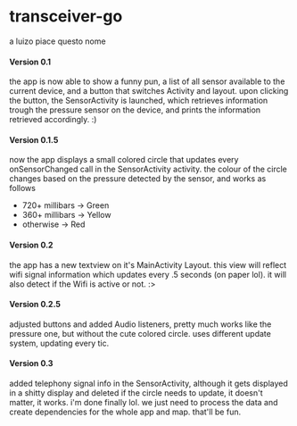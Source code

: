 # transceiver-go
a luizo piace questo nome
#### Version 0.1
the app is now able to show a funny pun, a list of all sensor available to the current device, and a button that switches Activity and layout.
upon clicking the button, the SensorActivity is launched, which retrieves information trough the pressure sensor on the device, and prints the information retrieved accordingly.
:)
#### Version 0.1.5
now the app displays a small colored circle that updates every onSensorChanged call in the SensorActivity activity.
the colour of the circle changes based on the pressure detected by the sensor, and works as follows
- 720+ millibars -> Green
- 360+ millibars -> Yellow
- otherwise -> Red

#### Version 0.2
the app has a new textview on it's MainActivity Layout. this view will reflect wifi signal information which updates every .5 seconds (on paper lol).
it will also detect if the Wifi is active or not. :>

#### Version 0.2.5
adjusted buttons and added Audio listeners, pretty much works like the pressure one, but without the cute colored circle.
uses different update system, updating every tic.

#### Version 0.3
added telephony signal info in the SensorActivity, although it gets displayed in a shitty display and deleted if the circle needs to update,
it doesn't matter, it works. i'm done finally lol. we just need to process the data and create dependencies for the whole app and map.
that'll be fun.